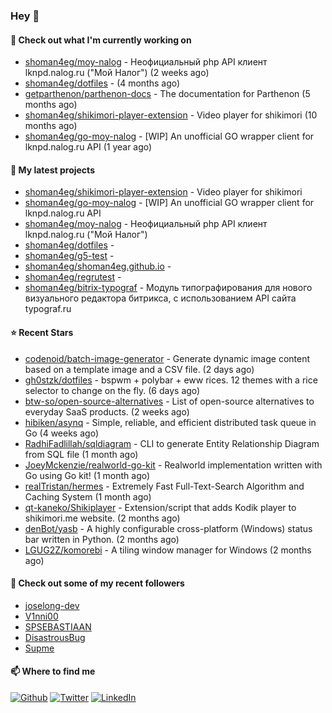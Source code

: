 ### Hey 👋

#### 👷 Check out what I'm currently working on

- [shoman4eg/moy-nalog](https://github.com/shoman4eg/moy-nalog) - Неофициальный php API клиент lknpd.nalog.ru (&#34;Мой Налог&#34;)  (2 weeks ago)
- [shoman4eg/dotfiles](https://github.com/shoman4eg/dotfiles) -  (4 months ago)
- [getparthenon/parthenon-docs](https://github.com/getparthenon/parthenon-docs) - The documentation for Parthenon (5 months ago)
- [shoman4eg/shikimori-player-extension](https://github.com/shoman4eg/shikimori-player-extension) - Video player for shikimori (10 months ago)
- [shoman4eg/go-moy-nalog](https://github.com/shoman4eg/go-moy-nalog) - [WIP] An unofficial GO wrapper client for lknpd.nalog.ru API  (1 year ago)

#### 🌱 My latest projects

- [shoman4eg/shikimori-player-extension](https://github.com/shoman4eg/shikimori-player-extension) - Video player for shikimori
- [shoman4eg/go-moy-nalog](https://github.com/shoman4eg/go-moy-nalog) - [WIP] An unofficial GO wrapper client for lknpd.nalog.ru API 
- [shoman4eg/moy-nalog](https://github.com/shoman4eg/moy-nalog) - Неофициальный php API клиент lknpd.nalog.ru (&#34;Мой Налог&#34;) 
- [shoman4eg/dotfiles](https://github.com/shoman4eg/dotfiles) - 
- [shoman4eg/g5-test](https://github.com/shoman4eg/g5-test) - 
- [shoman4eg/shoman4eg.github.io](https://github.com/shoman4eg/shoman4eg.github.io) - 
- [shoman4eg/regrutest](https://github.com/shoman4eg/regrutest) - 
- [shoman4eg/bitrix-typograf](https://github.com/shoman4eg/bitrix-typograf) - Модуль типографирования для нового визуального редактора битрикса, с использованием API сайта typograf.ru

#### ⭐ Recent Stars

- [codenoid/batch-image-generator](https://github.com/codenoid/batch-image-generator) - Generate dynamic image content based on a template image and a CSV file. (2 days ago)
- [gh0stzk/dotfiles](https://github.com/gh0stzk/dotfiles) - bspwm &#43; polybar &#43; eww rices. 12 themes with a rice selector to change on the fly. (6 days ago)
- [btw-so/open-source-alternatives](https://github.com/btw-so/open-source-alternatives) - List of open-source alternatives to everyday SaaS products. (2 weeks ago)
- [hibiken/asynq](https://github.com/hibiken/asynq) - Simple, reliable, and efficient distributed task queue in Go (4 weeks ago)
- [RadhiFadlillah/sqldiagram](https://github.com/RadhiFadlillah/sqldiagram) - CLI to generate Entity Relationship Diagram from SQL file (1 month ago)
- [JoeyMckenzie/realworld-go-kit](https://github.com/JoeyMckenzie/realworld-go-kit) - Realworld implementation written with Go using Go kit! (1 month ago)
- [realTristan/hermes](https://github.com/realTristan/hermes) - Extremely Fast Full-Text-Search Algorithm and Caching System (1 month ago)
- [qt-kaneko/Shikiplayer](https://github.com/qt-kaneko/Shikiplayer) - Extension/script that adds Kodik player to shikimori.me website. (2 months ago)
- [denBot/yasb](https://github.com/denBot/yasb) - A highly configurable cross-platform (Windows) status bar written in Python. (2 months ago)
- [LGUG2Z/komorebi](https://github.com/LGUG2Z/komorebi) - A tiling window manager for Windows (2 months ago)

#### 👯 Check out some of my recent followers

- [joselong-dev](https://github.com/joselong-dev)
- [V1nni00](https://github.com/V1nni00)
- [SPSEBASTIAAN](https://github.com/SPSEBASTIAAN)
- [DisastrousBug](https://github.com/DisastrousBug)
- [Supme](https://github.com/Supme)


#### 📫 Where to find me
<p>
<a href="https://github.com/shoman4eg" target="_blank"><img alt="Github" src="https://img.shields.io/badge/GitHub-%2312100E.svg?&style=for-the-badge&logo=Github&logoColor=white" /></a>
<a href="https://twitter.com/shoman4eg" target="_blank"><img alt="Twitter" src="https://img.shields.io/badge/twitter-%231DA1F2.svg?&style=for-the-badge&logo=twitter&logoColor=white" /></a>
<a href="https://www.linkedin.com/in/artemdubinin/" target="_blank"><img alt="LinkedIn" src="https://img.shields.io/badge/linkedin-%230077B5.svg?&style=for-the-badge&logo=linkedin&logoColor=white" /></a>
</p>
